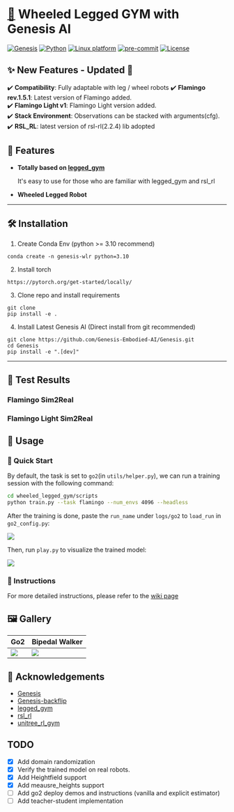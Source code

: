 # [🛞](https://github.com/user-attachments/assets/01ebe3a4-c2dd-4215-8128-882aee685234) Wheeled Legged GYM with Genesis AI

[![Genesis](https://img.shields.io/badge/genesis_ai-blue)](https://genesis-world.readthedocs.io/en/latest/user_guide/index.html)
[![Python](https://img.shields.io/badge/python-3.10-blue.svg)](https://docs.python.org/3/whatsnew/3.10.html)
[![Linux platform](https://img.shields.io/badge/platform-linux--64-orange.svg)](https://releases.ubuntu.com/20.04/)
[![pre-commit](https://img.shields.io/badge/pre--commit-enabled-brightgreen?logo=pre-commit&logoColor=white)](https://pre-commit.com/)
[![License](https://img.shields.io/badge/license-bsd-yellow.svg)](https://opensource.org/license/mit)

## **✨ New Features - Updated 🚀**
✔️ **Compatibility**: Fully adaptable with  leg / wheel robots
✔️ **Flamingo rev.1.5.1**: Latest version of Flamingo added.  
✔️ **Flamingo Light v1**: Flamingo Light version added.  
✔️ **Stack Environment**: Observations can be stacked with arguments(cfg).
✔️ **RSL_RL**: latest version of rsl-rl(2.2.4) lib adopted

## 🌟 Features

- **Totally based on [legged_gym](https://github.com/leggedrobotics/legged_gym)**
  
  It's easy to use for those who are familiar with legged_gym and rsl_rl

- **Wheeled Legged Robot**

---
## 🛠 Installation
1. Create Conda Env (python >= 3.10 recommend)
  ```
conda create -n genesis-wlr python=3.10
  ```
2. Install torch
  ```
  https://pytorch.org/get-started/locally/
  ```
3. Clone repo and install requirements
  ```
  git clone
  pip install -e .
  ```
4. Install Latest Genesis AI (Direct install from git recommended)
  ```
  git clone https://github.com/Genesis-Embodied-AI/Genesis.git
  cd Genesis
  pip install -e ".[dev]"
  ```
---

## 🧪 Test Results

### Flamingo Sim2Real
### Flamingo Light Sim2Real

## 👋 Usage

### 🚀 Quick Start

By default, the task is set to `go2`(in `utils/helper.py`), we can run a training session with the following command:

```bash
cd wheeled_legged_gym/scripts
python train.py --task flamingo --num_envs 4096 --headless
```

After the training is done, paste the `run_name` under `logs/go2` to `load_run` in `go2_config.py`: 

![](./test_resources/paste_load_run.png)

Then, run `play.py` to visualize the trained model:

![](./test_resources/go2_flat_play.gif)

### 📖 Instructions

For more detailed instructions, please refer to the [wiki page](https://github.com/lupinjia/genesis_lr/wiki)

## 🖼️ Gallery

| Go2 | Bipedal Walker |
|--- | --- |
| ![](./test_resources/go2_flat_play.gif) | ![](./test_resources/bipedal_walker_flat.gif) |

## 🙏 Acknowledgements

- [Genesis](https://github.com/Genesis-Embodied-AI/Genesis/tree/main)
- [Genesis-backflip](https://github.com/ziyanx02/Genesis-backflip)
- [legged_gym](https://github.com/leggedrobotics/legged_gym)
- [rsl_rl](https://github.com/leggedrobotics/rsl_rl)
- [unitree_rl_gym](https://github.com/unitreerobotics/unitree_rl_gym)

## TODO

- [x] Add domain randomization
- [x] Verify the trained model on real robots.
- [x] Add Heightfield support
- [x] Add meausre_heights support
- [ ] Add go2 deploy demos and instructions (vanilla and explicit estimator)
- [ ] Add teacher-student implementation
